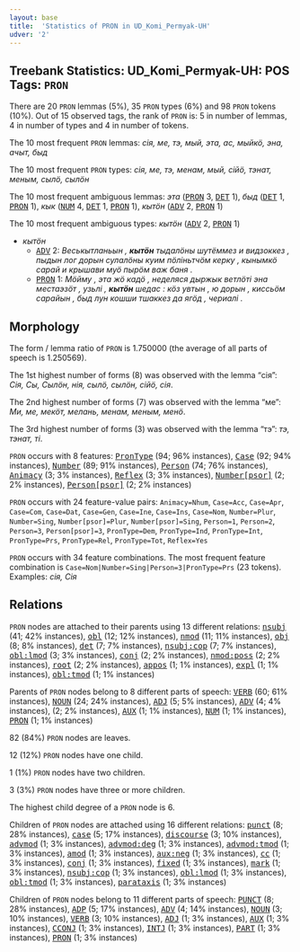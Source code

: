 ```yaml
---
layout: base
title:  'Statistics of PRON in UD_Komi_Permyak-UH'
udver: '2'
---
```


## Treebank Statistics: UD_Komi_Permyak-UH: POS Tags: `PRON`

There are 20 `PRON` lemmas (5%), 35 `PRON` types (6%) and 98 `PRON` tokens (10%).
Out of 15 observed tags, the rank of `PRON` is: 5 in number of lemmas, 4 in number of types and 4 in number of tokens.

The 10 most frequent `PRON` lemmas: <em>сія, ме, тэ, мый, эта, ас, мыйкӧ, эна, ачыт, быд</em>

The 10 most frequent `PRON` types:  <em>сія, ме, тэ, менам, мый, сійӧ, тэнат, меным, сылӧ, сылӧн</em>

The 10 most frequent ambiguous lemmas: <em>эта</em> (<tt><a href="koi_uh-pos-PRON.html">PRON</a></tt> 3, <tt><a href="koi_uh-pos-DET.html">DET</a></tt> 1), <em>быд</em> (<tt><a href="koi_uh-pos-DET.html">DET</a></tt> 1, <tt><a href="koi_uh-pos-PRON.html">PRON</a></tt> 1), <em>кык</em> (<tt><a href="koi_uh-pos-NUM.html">NUM</a></tt> 4, <tt><a href="koi_uh-pos-DET.html">DET</a></tt> 1, <tt><a href="koi_uh-pos-PRON.html">PRON</a></tt> 1), <em>кытӧн</em> (<tt><a href="koi_uh-pos-ADV.html">ADV</a></tt> 2, <tt><a href="koi_uh-pos-PRON.html">PRON</a></tt> 1)

The 10 most frequent ambiguous types:  <em>кытӧн</em> (<tt><a href="koi_uh-pos-ADV.html">ADV</a></tt> 2, <tt><a href="koi_uh-pos-PRON.html">PRON</a></tt> 1)


* <em>кытӧн</em>
  * <tt><a href="koi_uh-pos-ADV.html">ADV</a></tt> 2: <em>Веськытланьын , <b>кытӧн</b> тыдалӧны шутёммез и видзоккез , пыдын лог дорын сулалӧны куим пӧліньтчӧм керку , кынымкӧ сарай и крышави муӧ пырӧм важ баня .</em>
  * <tt><a href="koi_uh-pos-PRON.html">PRON</a></tt> 1: <em>Мӧйму , эта жӧ кадӧ , неделяся дыржык ветлӧті эна местаэзӧт , узьлі , <b>кытӧн</b> шедас : кӧз увтын , ю дорын , киссьӧм сарайын , быд лун кошши тшаккез да ягӧд , чериалі .</em>

## Morphology

The form / lemma ratio of `PRON` is 1.750000 (the average of all parts of speech is 1.250569).

The 1st highest number of forms (8) was observed with the lemma “сія”: <em>Сiя, Сы, Сылöн, нія, сылӧ, сылӧн, сійӧ, сія</em>.

The 2nd highest number of forms (7) was observed with the lemma “ме”: <em>Ми, ме, мекӧт, мелань, менам, меным, менӧ</em>.

The 3rd highest number of forms (3) was observed with the lemma “тэ”: <em>тэ, тэнат, ті</em>.

`PRON` occurs with 8 features: <tt><a href="koi_uh-feat-PronType.html">PronType</a></tt> (94; 96% instances), <tt><a href="koi_uh-feat-Case.html">Case</a></tt> (92; 94% instances), <tt><a href="koi_uh-feat-Number.html">Number</a></tt> (89; 91% instances), <tt><a href="koi_uh-feat-Person.html">Person</a></tt> (74; 76% instances), <tt><a href="koi_uh-feat-Animacy.html">Animacy</a></tt> (3; 3% instances), <tt><a href="koi_uh-feat-Reflex.html">Reflex</a></tt> (3; 3% instances), <tt><a href="koi_uh-feat-Number-psor.html">Number[psor]</a></tt> (2; 2% instances), <tt><a href="koi_uh-feat-Person-psor.html">Person[psor]</a></tt> (2; 2% instances)

`PRON` occurs with 24 feature-value pairs: `Animacy=Nhum`, `Case=Acc`, `Case=Apr`, `Case=Com`, `Case=Dat`, `Case=Gen`, `Case=Ine`, `Case=Ins`, `Case=Nom`, `Number=Plur`, `Number=Sing`, `Number[psor]=Plur`, `Number[psor]=Sing`, `Person=1`, `Person=2`, `Person=3`, `Person[psor]=3`, `PronType=Dem`, `PronType=Ind`, `PronType=Int`, `PronType=Prs`, `PronType=Rel`, `PronType=Tot`, `Reflex=Yes`

`PRON` occurs with 34 feature combinations.
The most frequent feature combination is `Case=Nom|Number=Sing|Person=3|PronType=Prs` (23 tokens).
Examples: <em>сія, Сiя</em>


## Relations

`PRON` nodes are attached to their parents using 13 different relations: <tt><a href="koi_uh-dep-nsubj.html">nsubj</a></tt> (41; 42% instances), <tt><a href="koi_uh-dep-obl.html">obl</a></tt> (12; 12% instances), <tt><a href="koi_uh-dep-nmod.html">nmod</a></tt> (11; 11% instances), <tt><a href="koi_uh-dep-obj.html">obj</a></tt> (8; 8% instances), <tt><a href="koi_uh-dep-det.html">det</a></tt> (7; 7% instances), <tt><a href="koi_uh-dep-nsubj-cop.html">nsubj:cop</a></tt> (7; 7% instances), <tt><a href="koi_uh-dep-obl-lmod.html">obl:lmod</a></tt> (3; 3% instances), <tt><a href="koi_uh-dep-conj.html">conj</a></tt> (2; 2% instances), <tt><a href="koi_uh-dep-nmod-poss.html">nmod:poss</a></tt> (2; 2% instances), <tt><a href="koi_uh-dep-root.html">root</a></tt> (2; 2% instances), <tt><a href="koi_uh-dep-appos.html">appos</a></tt> (1; 1% instances), <tt><a href="koi_uh-dep-expl.html">expl</a></tt> (1; 1% instances), <tt><a href="koi_uh-dep-obl-tmod.html">obl:tmod</a></tt> (1; 1% instances)

Parents of `PRON` nodes belong to 8 different parts of speech: <tt><a href="koi_uh-pos-VERB.html">VERB</a></tt> (60; 61% instances), <tt><a href="koi_uh-pos-NOUN.html">NOUN</a></tt> (24; 24% instances), <tt><a href="koi_uh-pos-ADJ.html">ADJ</a></tt> (5; 5% instances), <tt><a href="koi_uh-pos-ADV.html">ADV</a></tt> (4; 4% instances),  (2; 2% instances), <tt><a href="koi_uh-pos-AUX.html">AUX</a></tt> (1; 1% instances), <tt><a href="koi_uh-pos-NUM.html">NUM</a></tt> (1; 1% instances), <tt><a href="koi_uh-pos-PRON.html">PRON</a></tt> (1; 1% instances)

82 (84%) `PRON` nodes are leaves.

12 (12%) `PRON` nodes have one child.

1 (1%) `PRON` nodes have two children.

3 (3%) `PRON` nodes have three or more children.

The highest child degree of a `PRON` node is 6.

Children of `PRON` nodes are attached using 16 different relations: <tt><a href="koi_uh-dep-punct.html">punct</a></tt> (8; 28% instances), <tt><a href="koi_uh-dep-case.html">case</a></tt> (5; 17% instances), <tt><a href="koi_uh-dep-discourse.html">discourse</a></tt> (3; 10% instances), <tt><a href="koi_uh-dep-advmod.html">advmod</a></tt> (1; 3% instances), <tt><a href="koi_uh-dep-advmod-deg.html">advmod:deg</a></tt> (1; 3% instances), <tt><a href="koi_uh-dep-advmod-tmod.html">advmod:tmod</a></tt> (1; 3% instances), <tt><a href="koi_uh-dep-amod.html">amod</a></tt> (1; 3% instances), <tt><a href="koi_uh-dep-aux-neg.html">aux:neg</a></tt> (1; 3% instances), <tt><a href="koi_uh-dep-cc.html">cc</a></tt> (1; 3% instances), <tt><a href="koi_uh-dep-conj.html">conj</a></tt> (1; 3% instances), <tt><a href="koi_uh-dep-fixed.html">fixed</a></tt> (1; 3% instances), <tt><a href="koi_uh-dep-mark.html">mark</a></tt> (1; 3% instances), <tt><a href="koi_uh-dep-nsubj-cop.html">nsubj:cop</a></tt> (1; 3% instances), <tt><a href="koi_uh-dep-obl-lmod.html">obl:lmod</a></tt> (1; 3% instances), <tt><a href="koi_uh-dep-obl-tmod.html">obl:tmod</a></tt> (1; 3% instances), <tt><a href="koi_uh-dep-parataxis.html">parataxis</a></tt> (1; 3% instances)

Children of `PRON` nodes belong to 11 different parts of speech: <tt><a href="koi_uh-pos-PUNCT.html">PUNCT</a></tt> (8; 28% instances), <tt><a href="koi_uh-pos-ADP.html">ADP</a></tt> (5; 17% instances), <tt><a href="koi_uh-pos-ADV.html">ADV</a></tt> (4; 14% instances), <tt><a href="koi_uh-pos-NOUN.html">NOUN</a></tt> (3; 10% instances), <tt><a href="koi_uh-pos-VERB.html">VERB</a></tt> (3; 10% instances), <tt><a href="koi_uh-pos-ADJ.html">ADJ</a></tt> (1; 3% instances), <tt><a href="koi_uh-pos-AUX.html">AUX</a></tt> (1; 3% instances), <tt><a href="koi_uh-pos-CCONJ.html">CCONJ</a></tt> (1; 3% instances), <tt><a href="koi_uh-pos-INTJ.html">INTJ</a></tt> (1; 3% instances), <tt><a href="koi_uh-pos-PART.html">PART</a></tt> (1; 3% instances), <tt><a href="koi_uh-pos-PRON.html">PRON</a></tt> (1; 3% instances)

